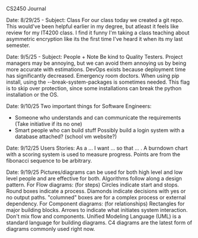 CS2450 Journal

Date: 8/29/25 - Subject: Class
For our class today we created a git repo. This would've been helpful earlier in my degree, but atleast it feels like review for my IT4200 class.
I find it funny I'm taking a class teaching about asymmetric encryption like its the first time I've heard it when its my last semester.

Date: 9/5/25 - Subject: People + Note
Be kind to Quality Testers. 
Project managers may be annoying, but we can avoid them annoying us by being more accurate with estimations.
DevOps exists because deployment time has significantly decreased. Emergency room doctors.
When using pip install, using the --break-system-packages is sometimes needed. This flag is to skip over protection, since some installations can break the python installation or the OS.

Date: 9/10/25
Two important things for Software Engineers:
- Someone who understands and can communicate the requirements (Take initiative if its no one)
- Smart people who can build stuff
Possibly build a login system with a database attached? (school vm website?)

Date: 9/12/25
Users Stories: As a ... I want ... so that ... .
A burndown chart with a scoring system is used to measure progress. Points are from the fibonacci sequence to be arbitrary.

Date: 9/19/25
Pictures/diagrams can be used for both high level and low level people and are effective for both.
Algorithms follow along a design pattern.
For Flow diagrams: (for steps)
    Circles indicate start and stops.
    Round boxes indicate a process.
    Diamonds indicate decisions with yes or no output paths.
    "columned" boxes are for a complex process or external dependency.
For Component diagrams: (for relationships)
    Rectangles for major building blocks.
    Arrows to indicate what initiates system interaction.
Don't mix flow and components.
Unified Modeling Language (UML) is a standard language for building diagrams.
C4 diagrams are the latest form of diagrams commonly used right now.